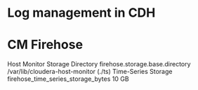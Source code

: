 # Log management in CDH

# CM Firehose

Host Monitor Storage Directory  firehose.storage.base.directory /var/lib/cloudera-host-monitor (./ts)
Time-Series Storage firehose_time_series_storage_bytes  10 GB
